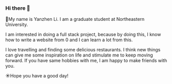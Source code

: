 ### Hi there 👋

<!--
**yanzhenl/yanzhenl** is a ✨ _special_ ✨ repository because its `README.md` (this file) appears on your GitHub profile.

Here are some ideas to get you started:

- 🔭 I’m currently working on ...
- 🌱 I’m currently learning ...
- 👯 I’m looking to collaborate on ...
- 🤔 I’m looking for help with ...
- 💬 Ask me about ...
- 📫 How to reach me: ...
- 😄 Pronouns: ...
- ⚡ Fun fact: ...
-->

:raising_hand:My name is Yanzhen Li. I am a graduate student at Northeastern University.

I am interested in doing a full stack project, because by doing this, I know how to write a website from 0 and I can learn a lot from this. 

I love travelling and finding some delicious restaurants. I think new things can give me some inspiration on life and stimulate me to keep moving forward. If you have same hobbies with me, I am happy to make friends with you.

:sunny:Hope you have a good day!
